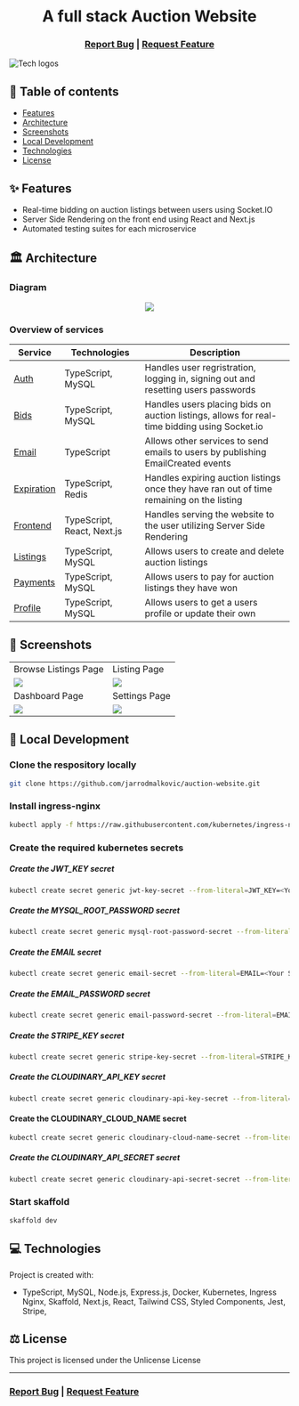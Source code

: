 <h1 align="center">A full stack Auction Website</h1>

<h3 align="center">
  <a href="https://github.com/jarrodmalkovic/auction-website/issues">Report Bug</a> |
  <a href="https://github.com/jarrodmalkovic/auction-website/issues">Request Feature</a> 
</h3>

![Tech logos](https://i.ibb.co/f4Qc3Fj/tech-info-auction-website.png)

## 📝 Table of contents

- [Features](#-features)
- [Architecture](#-architecture)
- [Screenshots](#-screenshots)
- [Local Development](#-local-development)
- [Technologies](#-technologies)
- [License](#-license)

## ✨ Features

- Real-time bidding on auction listings between users using Socket.IO
- Server Side Rendering on the front end using React and Next.js
- Automated testing suites for each microservice


## 🏛️ Architecture 

### Diagram

<p align="center">
  <img src="https://i.ibb.co/Jnw6XfL/Microservice-Architecture.png" />
</p>

### Overview of services

| Service                             | Technologies               | Description             |
| ----------------------------------- | -------------------------- | ----------------------- |
| [Auth](./src/services/auth)         | TypeScript, MySQL          | Handles user regristration, logging in, signing out and resetting users passwords  |
| [Bids](./src/services/bid)          | TypeScript, MySQL          | Handles users placing bids on auction listings, allows for real-time bidding using Socket.io |
| [Email](./src/services/email)       | TypeScript                 | Allows other services to send emails to users by publishing EmailCreated events |
| [Expiration](./src/services/bid)    | TypeScript, Redis          | Handles expiring auction listings once they have ran out of time remaining on the listing |
| [Frontend](./src/services/frontend) | TypeScript, React, Next.js | Handles serving the website to the user utilizing Server Side Rendering  |
| [Listings](./src/services/listings) | TypeScript, MySQL          | Allows users to create and delete auction listings |
| [Payments](./src/services/payments) | TypeScript, MySQL          | Allows users to pay for auction listings they have won   |
| [Profile](./src/services/profile)   | TypeScript, MySQL          | Allows users to get a users profile or update their own |

## 📸 Screenshots

<table>
  <tr>
    <td>Browse Listings Page</td>
     <td>Listing Page</td>
  </tr>
  <tr>
    <td valign="top"><img src="https://i.ibb.co/WD3ncrf/auction-website-browse-listings-screenshot.png"/></td>
    <td  valign="top"><img src="https://i.ibb.co/MV8b6wv/auction-website-listing-page-screenshot.png"/></td>
  </tr>
   <tr>
    <td>Dashboard Page</td>
    <td>Settings Page</td>
  </tr>
  <tr>
    <td valign="top"><img src="https://i.ibb.co/m90KLbV/auction-website-dashboard-screenshot.png"/></td>
    <td  valign="top"><img src="https://i.ibb.co/rvbxNw9/auction-website-profile-settings-screenshot.png"/></td>
  </tr>
 </table>

## 🚀 Local Development


### Clone the respository locally

```bash
git clone https://github.com/jarrodmalkovic/auction-website.git
```

### Install ingress-nginx

```bash
kubectl apply -f https://raw.githubusercontent.com/kubernetes/ingress-nginx/controller-v0.44.0/deploy/static/provider/cloud/deploy.yaml
```

### Create the required kubernetes secrets

##### Create the JWT_KEY secret

```bash
kubectl create secret generic jwt-key-secret --from-literal=JWT_KEY=<Your Secret Here>
```

##### Create the MYSQL_ROOT_PASSWORD secret

```bash
kubectl create secret generic mysql-root-password-secret --from-literal=MYSQL_ROOT_PASSWORD=<Your Secret Here>
```

##### Create the EMAIL secret

```bash
kubectl create secret generic email-secret --from-literal=EMAIL=<Your Secret Here>
```

##### Create the EMAIL_PASSWORD secret

```bash
kubectl create secret generic email-password-secret --from-literal=EMAIL_PASSWORD=<Your Secret Here>
```

##### Create the STRIPE_KEY secret

```bash
kubectl create secret generic stripe-key-secret --from-literal=STRIPE_KEY=<Your Secret Here>
```

##### Create the CLOUDINARY_API_KEY secret

```bash
kubectl create secret generic cloudinary-api-key-secret --from-literal=CLOUDINARY_API_KEY=<Your Secret Here>
```

#### Create the CLOUDINARY_CLOUD_NAME secret

```bash
kubectl create secret generic cloudinary-cloud-name-secret --from-literal=CLOUDINARY_CLOUD_NAME=<Your Secret Here>
```

##### Create the CLOUDINARY_API_SECRET secret

```bash
kubectl create secret generic cloudinary-api-secret-secret --from-literal=CLOUDINARY_API_SECRET=<Your Secret Here>
```

### Start skaffold

```basb
skaffold dev
```


## 💻 Technologies

Project is created with:

- TypeScript, MySQL, Node.js, Express.js, Docker, Kubernetes, Ingress Nginx, Skaffold, Next.js, React, Tailwind CSS, Styled Components, Jest, Stripe, 

## ⚖️ License

This project is licensed under the Unlicense License


<hr>

<h3>
  <a href="https://github.com/jarrodmalkovic/auction-website/issues">Report Bug</a> |
  <a href="https://github.com/jarrodmalkovic/auction-website/issues">Request Feature</a> 
</h3>

